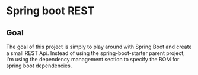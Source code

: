 # Spring boot REST

## Goal
The goal of this project is simply to play around with Spring Boot and create a small REST Api. Instead of using the spring-boot-starter parent project, I'm using the dependency management section to specify the BOM for spring boot dependencies.